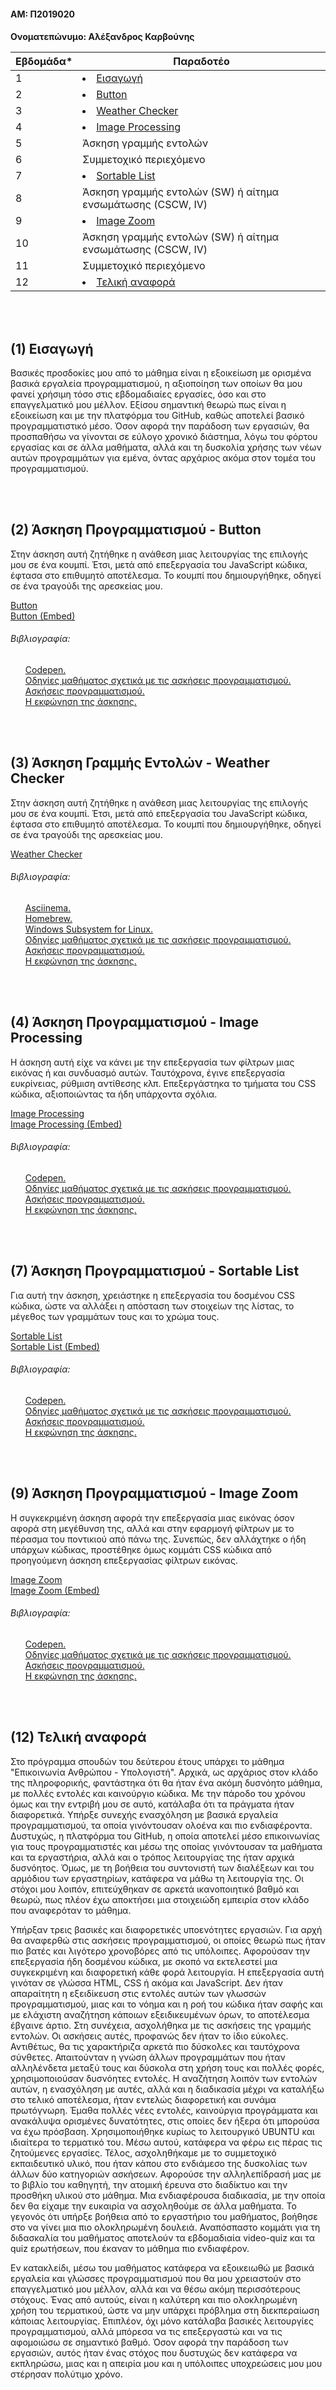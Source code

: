 <h4>ΑΜ: Π2019020
<h4>Ονοματεπώνυμο: Αλέξανδρος Καρβούνης 

| Εβδομάδα* | Παραδοτέο |
| --- | --- |
| 1 | <li><a href="#Εισαγωγή"><span class="toctext">Εισαγωγή</span></a>|
| 2 | <li><a href="#Button"><span class="toctext">Button</span></a>|
| 3 | <li><a href="#Weather Checker"><span class="toctext">Weather Checker</span></a>|
| 4 | <li><a href="#Image Processing"><span class="toctext">Image Processing</span></a>|
| 5 | Άσκηση γραμμής εντολών |
| 6 | Συμμετοχικό περιεχόμενο |
| 7 | <li><a href="#Sortable List"><span class="toctext">Sortable List</span></a>|
| 8 | Άσκηση γραμμής εντολών (SW) ή αίτημα ενσωμάτωσης (CSCW, IV) |
| 9 | <li><a href="#Image Zoom"><span class="toctext">Image Zoom</span></a>|
| 10 | Άσκηση γραμμής εντολών (SW) ή αίτημα ενσωμάτωσης (CSCW, IV) |
| 11 | Συμμετοχικό περιεχόμενο |
| 12 | <li><a href="#Τελική αναφορά"><span class="toctext">Τελική αναφορά</span></a>|


<br><br>
<h2><span id="Εισαγωγή">(1) Εισαγωγή</span></h2>
Βασικές προσδοκίες μου από το μάθημα είναι η εξοικείωση με ορισμένα βασικά εργαλεία προγραμματισμού, η αξιοποίηση των οποίων θα μου φανεί χρήσιμη τόσο στις εβδομαδιαίες εργασίες, όσο και στο επαγγελματικό μου μέλλον. Εξίσου σημαντική θεωρώ πως είναι η εξοικείωση και με την πλατφόρμα του GitHub, καθώς αποτελεί βασικό προγραμματιστικό μέσο. Όσον αφορά την παράδοση των εργασιών, θα προσπαθήσω να γίνονται σε εύλογο χρονικό διάστημα, λόγω του φόρτου εργασίας και σε άλλα μαθήματα, αλλά και τη δυσκολία χρήσης των νέων αυτών προγραμμάτων για εμένα, όντας αρχάριος ακόμα στον τομέα του προγραμματισμού.

<br><br>
<h2><span id="Button">(2) Άσκηση Προγραμματισμού - Button</span></h2>
<p>Στην άσκηση αυτή ζητήθηκε η ανάθεση μιας λειτουργίας της επιλογής μου σε ένα κουμπί. Έτσι, μετά από επεξεργασία του JavaScript κώδικα, έφτασα στο επιθυμητό αποτέλεσμα. Το κουμπί που δημιουργήθηκε, οδηγεί σε ένα τραγούδι της αρεσκείας μου.

<a href="https://github.com/alkarvounis/site/blob/master/_remix/button.md">Button</a>
<br><a href="https://youthful-mestorf-2441d4.netlify.app/remix/button/">Button (Embed)</a>

<h6>Βιβλιογραφία:</h6>
<ul> <a href="https://codepen.io">Codepen.</a>
<br> <a href="https://courses-ionio.github.io/projects/remix/">Οδηγίες μαθήματος σχετικά με τις ασκήσεις προγραμματισμού.</a> 
<br> <a href="https://pibook.epidro.me/remix/">Ασκήσεις προγραμματισμού.</a>
<br> <a href="https://pibook.epidro.me/remix/button/">Η εκφώνηση της άσκησης.</a></ul>

<br><br>
<h2><span id="Weather Checker">(3) Άσκηση Γραμμής Εντολών - Weather Checker</span></h2>
<p>Στην άσκηση αυτή ζητήθηκε η ανάθεση μιας λειτουργίας της επιλογής μου σε ένα κουμπί. Έτσι, μετά από επεξεργασία του JavaScript κώδικα, έφτασα στο επιθυμητό αποτέλεσμα. Το κουμπί που δημιουργήθηκε, οδηγεί σε ένα τραγούδι της αρεσκείας μου.

<a href="https://asciinema.org/a/383339">Weather Checker</a>

<h6>Βιβλιογραφία:</h6>
<ul> <a href="https://asciinema.org/">Asciinema.</a>
<br> <a href="https://brew.sh/index_el">Homebrew.</a>
<br> <a href="https://docs.microsoft.com/en-us/windows/wsl/install-win10">Windows Subsystem for Linux.</a>
<br> <a href="https://courses-ionio.github.io/projects/remix/">Οδηγίες μαθήματος σχετικά με τις ασκήσεις προγραμματισμού.</a> 
<br> <a href="https://pibook.epidro.me/remix/">Ασκήσεις προγραμματισμού.</a>
<br> <a href="https://pibook.epidro.me/remix/button/">Η εκφώνηση της άσκησης.</a></ul>

<br><br>
<h2><span id="Image Processing">(4) Άσκηση Προγραμματισμού - Image Processing</span></h2>
<p>Η άσκηση αυτή είχε να κάνει με την επεξεργασία των φίλτρων μιας εικόνας ή και συνδυασμό αυτών. Ταυτόχρονα, έγινε επεξεργασία ευκρίνειας, ρύθμιση αντίθεσης κλπ. Επεξεργάστηκα το τμήματα του CSS κώδικα, αξιοποιώντας τα ήδη υπάρχοντα σχόλια.

<a href="https://github.com/alkarvounis/site/blob/master/_remix/image-filter.md">Image Processing</a>
<br><a href="https://youthful-mestorf-2441d4.netlify.app/remix/image-filter/">Image Processing (Embed)</a>

<h6>Βιβλιογραφία:</h6>
<ul> <a href="https://codepen.io">Codepen.</a>
<br> <a href="https://courses-ionio.github.io/projects/remix/">Οδηγίες μαθήματος σχετικά με τις ασκήσεις προγραμματισμού.</a> 
<br> <a href="https://pibook.epidro.me/remix/">Ασκήσεις προγραμματισμού.</a>
<br> <a href="https://pibook.epidro.me/remix/image-filter/">Η εκφώνηση της άσκησης.</a></ul>

<br><br>
<h2><span id="Sortable List">(7) Άσκηση Προγραμματισμού - Sortable List</span></h2>
<p>Για αυτή την άσκηση, χρειάστηκε η επεξεργασία του δοσμένου CSS κώδικα, ώστε να αλλάξει η απόσταση των στοιχείων της λίστας, το μέγεθος των γραμμάτων τους και το χρώμα τους.

<a href="https://github.com/alkarvounis/site/blob/master/_remix/sortable-list.md">Sortable List</a>
<br><a href="https://youthful-mestorf-2441d4.netlify.app/remix/sortable-list/">Sortable List (Embed)</a>

<h6>Βιβλιογραφία:</h6>
<ul> <a href="https://codepen.io">Codepen.</a>
<br> <a href="https://courses-ionio.github.io/projects/remix/">Οδηγίες μαθήματος σχετικά με τις ασκήσεις προγραμματισμού.</a> 
<br> <a href="https://pibook.epidro.me/remix/">Ασκήσεις προγραμματισμού.</a>
<br> <a href="https://pibook.epidro.me/remix/sortable-list/">Η εκφώνηση της άσκησης.</a></ul>

<br><br>
<h2><span id="Image Zoom">(9) Άσκηση Προγραμματισμού - Image Zoom</span></h2>
<p>Η συγκεκριμένη άσκηση αφορά την επεξεργασία μιας εικόνας όσον αφορά στη μεγέθυνση της, αλλά και στην εφαρμογή φίλτρων με το πέρασμα του ποντικιού από πάνω της. Συνεπώς, δεν αλλάχτηκε ο ήδη υπάρχων κώδικας, προστέθηκε όμως κομμάτι CSS κώδικα από προηγούμενη άσκηση επεξεργασίας φίλτρων εικόνας.

<a href="https://github.com/alkarvounis/site/blob/master/_remix/image-zoom.md">Image Zoom</a>
<br><a href="https://youthful-mestorf-2441d4.netlify.app/remix/image-zoom/">Image Zoom (Embed)</a>

<h6>Βιβλιογραφία:</h6>
<ul> <a href="https://codepen.io">Codepen.</a>
<br> <a href="https://courses-ionio.github.io/projects/remix/">Οδηγίες μαθήματος σχετικά με τις ασκήσεις προγραμματισμού.</a> 
<br> <a href="https://pibook.epidro.me/remix/">Ασκήσεις προγραμματισμού.</a>
<br> <a href="https://pibook.epidro.me/remix/image-zoom/">Η εκφώνηση της άσκησης.</a></ul>

<br><br>
<h2><span id="Τελική αναφορά">(12) Τελική αναφορά</span></h2>
<p>Στο πρόγραμμα σπουδών του δεύτερου έτους υπάρχει το μάθημα "Επικοινωνία Ανθρώπου - Υπολογιστή". Αρχικά, ως αρχάριος στον κλάδο της πληροφορικής, φαντάστηκα ότι θα ήταν ένα ακόμη δυσνόητο μάθημα, με πολλές εντολές και καινούργιο κώδικα. Με την πάροδο του χρόνου όμως και την εντριβή μου σε αυτό, κατάλαβα ότι τα πράγματα ήταν διαφορετικά. Υπήρξε συνεχής ενασχόληση με βασικά εργαλεία προγραμματισμού, τα οποία γινόντουσαν ολοένα και πιο ενδιαφέροντα. Δυστυχώς, η πλατφόρμα του GitHub, η οποία αποτελεί μέσο επικοινωνίας για τους προγραμματιστές και μέσω της οποίας γινόντουσαν τα μαθήματα και τα εργαστήρια, αλλά και ο τρόπος λειτουργίας της ήταν αρχικά δυσνόητος. Όμως, με τη βοήθεια του συντονιστή των διαλέξεων και του αρμόδιου των εργαστηρίων, κατάφερα να μάθω τη λειτουργία της. Οι στόχοι μου λοιπόν, επιτεύχθηκαν σε αρκετά ικανοποιητικό βαθμό και θεωρώ, πως πλέον έχω αποκτήσει μια στοιχειώδη εμπειρία στον κλάδο που αναφερόταν το μάθημα.</p>
<p>Υπήρξαν τρεις βασικές και διαφορετικές υποενότητες εργασιών. Για αρχή θα αναφερθώ στις ασκήσεις προγραμματισμού, οι οποίες θεωρώ πως ήταν πιο βατές και λιγότερο χρονοβόρες από τις υπόλοιπες. Αφορούσαν την επεξεργασία ήδη δοσμένου κώδικα, με σκοπό να εκτελεστεί μια συγκεκριμένη και διαφορετική κάθε φορά λειτουργία. Η επεξεργασία αυτή γινόταν σε γλώσσα HTML, CSS ή ακόμα και JavaScript. Δεν ήταν απαραίτητη η εξειδίκευση στις εντολές αυτών των γλωσσών προγραμματισμού, μιας και το νόημα και η ροή του κώδικα ήταν σαφής και με ελάχιστη αναζήτηση κάποιων εξειδικευμένων όρων, το αποτέλεσμα έβγαινε άρτιο. Στη συνέχεια, ασχολήθηκα με τις ασκήσεις της γραμμής εντολών. Οι ασκήσεις αυτές, προφανώς δεν ήταν το ίδιο εύκολες. Αντιθέτως, θα τις χαρακτήριζα αρκετά πιο δύσκολες και ταυτόχρονα σύνθετες. Απαιτούνταν η γνώση άλλων προγραμμάτων που ήταν αλληλένδετα μεταξύ τους και δύσκολα στη χρήση τους και πολλές φορές, χρησιμοποιούσαν δυσνόητες εντολές. Η αναζήτηση λοιπόν των εντολών αυτών, η ενασχόληση με αυτές, αλλά και η διαδικασία μέχρι να καταλήξω στο τελικό αποτέλεσμα, ήταν εντελώς διαφορετική και συνάμα πρωτόγνωρη. Έμαθα πολλές νέες εντολές, καινούργια προγράμματα και ανακάλυψα ορισμένες δυνατότητες, στις οποίες δεν ήξερα ότι μπορούσα να έχω πρόσβαση. Χρησιμοποιήθηκε κυρίως το λειτουργικό UBUNTU και ιδιαίτερα το τερματικό του. Μέσω αυτού, κατάφερα να φέρω εις πέρας τις ζητούμενες εργασίες. Τέλος, ασχοληθήκαμε με το συμμετοχικό εκπαιδευτικό υλικό, που ήταν κάπου στο ενδιάμεσο της δυσκολίας των άλλων δύο κατηγοριών ασκήσεων. Αφορούσε την αλληλεπίδρασή μας με το βιβλίο του καθηγητή, την ατομική έρευνα στο διαδίκτυο και την προσθήκη υλικού στο μάθημα. Μια ενδιαφέρουσα διαδικασία, με την οποία δεν θα είχαμε την ευκαιρία να ασχοληθούμε σε άλλα μαθήματα. Το γεγονός ότι υπήρξε βοήθεια από το εργαστήριο του μαθήματος, βοήθησε στο να γίνει μια πιο ολοκληρωμένη δουλειά. Αναπόσπαστο κομμάτι για τη διδασκαλία του μαθήματος αποτελούν τα εβδομαδιαία video-quiz και τα quiz ερωτήσεων, που έκαναν το μάθημα πιο ενδιαφέρον.
<p>Εν κατακλείδι, μέσω του μαθήματος κατάφερα να εξοικειωθώ με βασικά εργαλεία και γλώσσες προγραμματισμού που θα μου χρειαστούν στο επαγγελματικό μου μέλλον, αλλά και να θέσω ακόμη περισσότερους στόχους. Ένας από αυτούς, είναι η καλύτερη και πιο ολοκληρωμένη χρήση του τερματικού, ώστε να μην υπάρχει πρόβλημα στη διεκπεραίωση κάποιας λειτουργίας. Επιπλέον, όχι μόνο κατάλαβα βασικές λειτουργίες προγραμματισμού, αλλά μπόρεσα να τις επεξεργαστώ και να τις αφομοιώσω σε σημαντικό βαθμό. Όσον αφορά την παράδοση των εργασιών, αυτός ήταν ένας στόχος που δυστυχώς δεν κατάφερα να εκπληρώσω, μιας και η απειρία μου και η υπόλοιπες υποχρεώσεις μου μου στέρησαν πολύτιμο χρόνο.</p>
